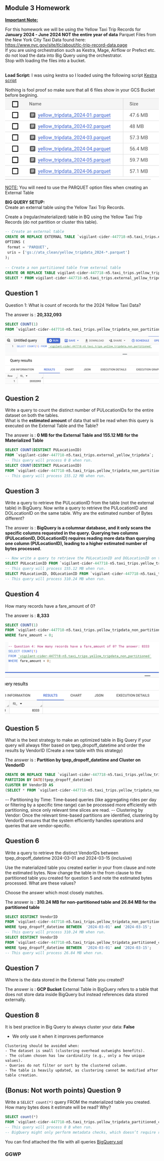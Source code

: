 ## Module 3 Homework

<b><u>Important Note:</b></u> <p> For this homework we will be using the Yellow Taxi Trip Records for **January 2024 - June 2024 NOT the entire year of data**
Parquet Files from the New York
City Taxi Data found here: </br> <https://www.nyc.gov/site/tlc/about/tlc-trip-record-data.page> </br>
If you are using orchestration such as Kestra, Mage, Airflow or Prefect etc. do not load the data into Big Query using the orchestrator.</br>
Stop with loading the files into a bucket. </br></br>

**Load Script:** 
I was using kestra so I loaded using the following script [Kestra script](./kestra.yml)

Nothing is fool proof so make sure that all 6 files show in your GCS Bucket before begining.
![DATA](1.png)

<u>NOTE:</u> You will need to use the PARQUET option files when creating an External Table</br>

<b>BIG QUERY SETUP:</b></br>
Create an external table using the Yellow Taxi Trip Records. </br>

Create a (regular/materialized) table in BQ using the Yellow Taxi Trip Records (do not partition or cluster this table). </br>


 ```SQL
-- Create an external table
CREATE OR REPLACE EXTERNAL TABLE `vigilant-cider-447718-n5.taxi_trips.external_yellow_tripdata`
OPTIONS (
  format = 'PARQUET',
  uris = ['gs://ata_clean/yellow_tripdata_2024-*.parquet']
);

-- Create a non partitioned table from external table
CREATE OR REPLACE TABLE vigilant-cider-447718-n5.taxi_trips.yellow_tripdata_non_partitioned AS
SELECT * FROM vigilant-cider-447718-n5.taxi_trips.external_yellow_tripdata;
```


## Question 1

Question 1: What is count of records for the 2024 Yellow Taxi Data?

The answer is : **20,332,093**

```SQL
SELECT COUNT(1) 
FROM `vigilant-cider-447718-n5.taxi_trips.yellow_tripdata_non_partitioned`;
```
![2](2.png)

## Question 2

Write a query to count the distinct number of PULocationIDs for the entire dataset on both the tables.</br>
What is the **estimated amount** of data that will be read when this query is executed on the External Table and the Table?

The answer is : **0 MB for the External Table and 155.12 MB for the Materialized Table**
```SQL
SELECT COUNT(DISTINCT PULocationID) 
FROM `vigilant-cider-447718-n5.taxi_trips.external_yellow_tripdata`;
-- This query will process 0 B when run.
SELECT COUNT(DISTINCT PULocationID) 
FROM `vigilant-cider-447718-n5.taxi_trips.yellow_tripdata_non_partitioned`;
-- This query will process 155.12 MB when run.
```


## Question 3

Write a query to retrieve the PULocationID from the table (not the external table) in BigQuery. Now write a query to retrieve the PULocationID and DOLocationID on the same table. Why are the estimated number of Bytes different?

The answer is : **BigQuery is a columnar database, and it only scans the specific columns requested in the query. Querying two columns (PULocationID, DOLocationID) requires
reading more data than querying one column (PULocationID), leading to a higher estimated number of bytes processed.**
```SQL
-- Now write a query to retrieve the PULocationID and DOLocationID on the same table. Why are the estimated number of Bytes different?
SELECT PULocationID FROM `vigilant-cider-447718-n5.taxi_trips.yellow_tripdata_non_partitioned`;
-- This query will process 155.12 MB when run.
SELECT PULocationID, DOLocationID FROM `vigilant-cider-447718-n5.taxi_trips.yellow_tripdata_non_partitioned`;
-- This query will process 310.24 MB when run.
```


## Question 4

How many records have a fare_amount of 0?

The answer is : **8,333**

```SQl
SELECT COUNT(1) 
FROM `vigilant-cider-447718-n5.taxi_trips.yellow_tripdata_non_partitioned` 
WHERE fare_amount = 0;
```
![3](3.png)

## Question 5

What is the best strategy to make an optimized table in Big Query if your query will always filter based on tpep_dropoff_datetime and order the results by VendorID (Create a new table with this strategy)

The answer is : **Partition by tpep_dropoff_datetime and Cluster on VendorID**
```SQL
CREATE OR REPLACE TABLE `vigilant-cider-447718-n5.taxi_trips.yellow_tripdata_partitioned_clustered` 
PARTITION BY DATE(tpep_dropoff_datetime)
CLUSTER BY VendorID AS
(SELECT * FROM `vigilant-cider-447718-n5.taxi_trips.yellow_tripdata_non_partitioned`);
```
-- Partitioning by Time: Time-based queries (like aggregating rides per day or filtering by a specific time range) can be processed more efficiently with partitioning, since only relevant time slices are read.
-- Clustering by Vendor: Once the relevant time-based partitions are identified, clustering by VendorID ensures that the system efficiently handles operations and queries that are vendor-specific.

## Question 6

Write a query to retrieve the distinct VendorIDs between tpep_dropoff_datetime
2024-03-01 and 2024-03-15 (inclusive)</br>

Use the materialized table you created earlier in your from clause and note the estimated bytes. Now change the table in the from clause to the partitioned table you created for question 5 and note the estimated bytes processed. What are these values? </br>

Choose the answer which most closely matches.</br>

The answer is : **310.24 MB for non-partitioned table and 26.84 MB for the partitioned table**

```SQL
SELECT DISTINCT VendorID 
FROM `vigilant-cider-447718-n5.taxi_trips.yellow_tripdata_non_partitioned`
WHERE tpep_dropoff_datetime BETWEEN  '2024-03-01' and '2024-03-15';
-- This query will process 310.24 MB when run.
SELECT DISTINCT VendorID 
FROM `vigilant-cider-447718-n5.taxi_trips.yellow_tripdata_partitioned_clustered`
WHERE tpep_dropoff_datetime BETWEEN  '2024-03-01' and '2024-03-15';
-- This query will process 26.84 MB when run.
```

## Question 7

Where is the data stored in the External Table you created?

The answer is : **GCP Bucket**
External Table in BigQuery refers to a table that does not store data inside BigQuery but instead references data stored externally.



## Question 8

It is best practice in Big Query to always cluster your data: **False**
- We only use it when it improves performance
```
Clustering should be avoided when:
- The dataset is small (clustering overhead outweighs benefits).
- The column chosen has low cardinality (e.g., only a few unique values).
- Queries do not filter or sort by the clustered column.
- The table is heavily updated, as clustering cannot be modified after table creation.
```

## (Bonus: Not worth points) Question 9

Write a `SELECT count(*)` query FROM the materialized table you created. How many bytes does it estimate will be read? Why?
```SQL
SELECT count(*) 
FROM `vigilant-cider-447718-n5.taxi_trips.yellow_tripdata_partitioned_clustered`;
-- This query will process 0 B when run.
-- BigQuery might only perform metadata checks, which doesn’t require reading the actual data, resulting in zero bytes processed.
```
You can find attached the file with all queries [BigQuery.sql](homework3.sql)

### GGWP